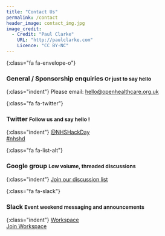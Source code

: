 ```yaml
---
title: "Contact Us"
permalink: /contact
header_image: contact_img.jpg
image_credit:
  - Credit: "Paul Clarke"
    URL: "http://paulclarke.com"
    Licence: "CC BY-NC"
---
```


{:class="fa fa-envelope-o"}
### General / Sponsorship enquiries <small>Or just to say hello</small>

{:class="indent"}
Please email: [hello@openhealthcare.org.uk](hello@openhealthcare.org.uk)

{:class="fa fa-twitter"}
### Twitter <small>Follow us and say hello !</small>

{:class="indent"}
[@NHSHackDay](https://twitter.com/nhshackday)  
[#nhshd](https://twitter.com/search?q=%23nhshd)

{:class="fa fa-list-alt"}
### Google group <small>Low volume, threaded discussions</small>

{:class="indent"}
[Join our discussion list](https://groups.google.com/forum/#!forum/nhshackday)

{:class="fa fa-slack"}
### Slack <small>Event weekend messaging and announcements</small>

{:class="indent"}
[Workspace](https://nhshd.slack.com/)  
[Join Workspace](https://nhshackday.herokuapp.com)
